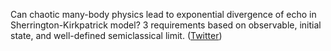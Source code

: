 
Can chaotic many-body physics lead to exponential divergence of echo in Sherrington-Kirkpatrick model? 3 requirements based on observable, initial state, and well-defined semiclassical limit. ([Twitter](https://twitter.com/JoshuahHeath/status/1183752157842948096))
